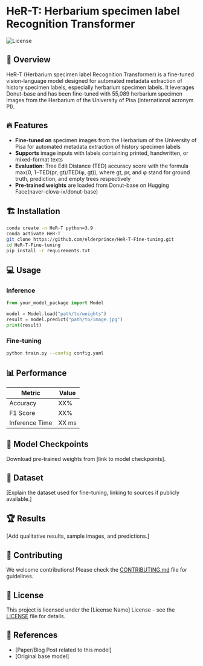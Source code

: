 # HeR-T: Herbarium specimen label Recognition Transformer  

![License](https://img.shields.io/github/license/elderprince/HeR-T-Fine-tuning.git)

## 🚀 Overview  
HeR-T (Herbarium specimen label Recognition Transformer) is a fine-tuned vision-language model designed for automated metadata extraction of history specimen labels, especially herbarium specimen labels. It leverages Donut-base and has been fine-tuned with 55,089 herbarium specimen images from the Herbarium of the University of Pisa (international acronym PI). 

## 🔥 Features  
- **Fine-tuned on** specimen images from the Herbarium of the University of Pisa for automated metadata extraction of history specimen labels
- **Supports** image inputs with labels containing printed, handwritten, or mixed-format texts  
- **Evaluation**: Tree Edit Distance (TED) accuracy score with the formula max(0, 1−TED(pr, gt)/TED(φ, gt)), where gt, pr, and φ stand for ground truth, prediction, and empty trees respectively 
- **Pre-trained weights** are loaded from Donut-base on Hugging Face(naver-clova-ix/donut-base)

## 🏗️ Installation  
```bash
conda create -n HeR-T python=3.9
conda activate HeR-T
git clone https://github.com/elderprince/HeR-T-Fine-tuning.git
cd HeR-T-Fine-tuning
pip install -r requirements.txt
```

## 💻 Usage  
### Inference  
```python
from your_model_package import Model

model = Model.load("path/to/weights")
result = model.predict("path/to/image.jpg")
print(result)
```

### Fine-tuning  
```bash
python train.py --config config.yaml
```

## 📊 Performance  
| Metric | Value |
|--------|-------|
| Accuracy | XX% |
| F1 Score | XX% |
| Inference Time | XX ms |

## 📂 Model Checkpoints  
Download pre-trained weights from [link to model checkpoints].  

## 📜 Dataset  
[Explain the dataset used for fine-tuning, linking to sources if publicly available.]  

## 🏆 Results  
[Add qualitative results, sample images, and predictions.]  

## 🤝 Contributing  
We welcome contributions! Please check the [CONTRIBUTING.md](CONTRIBUTING.md) file for guidelines.  

## 📜 License  
This project is licensed under the [License Name] License - see the [LICENSE](LICENSE) file for details.  

## 🔗 References  
- [Paper/Blog Post related to this model]  
- [Original base model]  
